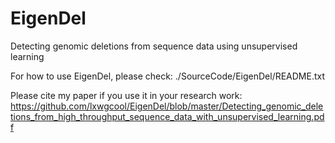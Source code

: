 # EigenDel
Detecting genomic deletions from sequence data using unsupervised learning

For how to use EigenDel, please check: ./SourceCode/EigenDel/README.txt

Please cite my paper if you use it in your research work:
https://github.com/lxwgcool/EigenDel/blob/master/Detecting_genomic_deletions_from_high_throughput_sequence_data_with_unsupervised_learning.pdf
